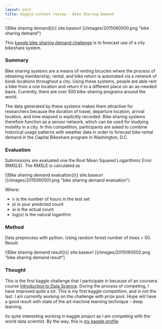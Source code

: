 ```yaml
---
layout: post
title: Kaggle contest review - Bike Sharing Demand
---
```


![Bike sharing demand]({{ site.baseurl }}/images/2015060500.png "bike sharing demand")

This [kaggle bike sharing demand challenge](https://www.kaggle.com/c/bike-sharing-demand) is to forecast use of a city bikeshare system.

### Summary

Bike sharing systems are a means of renting bicycles where the process of obtaining membership, rental, and bike return is automated via a network of kiosk locations throughout a city. Using these systems, people are able rent a bike from a one location and return it to a different place on an as-needed basis. Currently, there are over 500 bike-sharing programs around the world.

The data generated by these systems makes them attractive for researchers because the duration of travel, departure location, arrival location, and time elapsed is explicitly recorded. Bike sharing systems therefore function as a sensor network, which can be used for studying mobility in a city. In this competition, participants are asked to combine historical usage patterns with weather data in order to forecast bike rental demand in the Capital Bikeshare program in Washington, D.C.

### Evaluation

Submissions are evaluated one the Root Mean Squared Logarithmic Error (RMSLE). The RMSLE is calculated as

![Bike sharing demand evaluation]({{ site.baseurl }}/images/2015060501.png "bike sharing demand evaluation")

Where:
- n is the number of hours in the test set
- pi is your predicted count
- ai is the actual count
- log(x) is the natural logarithm

### Method

Data preprocess with python. Using random forest number of trees = 50. Result:

![Bike sharing demand result]({{ site.baseurl }}/images/2015060502.png "bike sharing demand result")


### Thought

This is the first kaggle challenge that I participate in because of an coursera course [Introduction to Data Science](https://www.coursera.org/course/datasci).
During the process of competing, I have improved quite a lot. This is my first kaggle competition, and is not the last. I am currently working on the challenge
with prize pool. Hope will have a good result with state of the art machine learning technique - deep learning.

Its quite interesting working in kaggle project as I am competing with the world data scientist. By the way, this is [my kaggle profile](https://www.kaggle.com/nghenglim)



